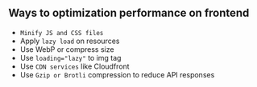 ## Ways to optimization performance on frontend

- `Minify JS and CSS files`
- Apply `lazy load` on resources
- Use WebP or compress size
- Use `loading="lazy"` to img tag
- Use `CDN services` like Cloudfront
- Use `Gzip or Brotli` compression to reduce API responses

